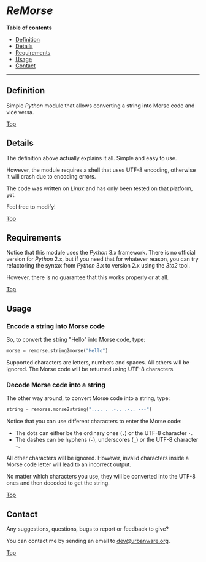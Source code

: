 # *ReMorse*

**Table of contents**
*   [Definition](#definition)
*   [Details](#details)
*   [Requirements](#requirements)
*   [Usage](#usage)
*   [Contact](#contact)

----

## Definition

Simple *Python* module that allows converting a string into Morse code and vice versa.

[Top](#remorse)

## Details

The definition above actually explains it all. Simple and easy to use.

However, the module requires a shell that uses UTF-8 encoding, otherwise it will crash due to encoding errors.

The code was written on *Linux* and has only been tested on that platform, yet.

Feel free to modify!

[Top](#remorse)

## Requirements

Notice that this module uses the *Python* 3.x framework. There is no official version for *Python* 2.x, but if you need that for whatever reason, you can try refactoring the syntax from *Python* 3.x to version 2.x using the *3to2* tool.

However, there is no guarantee that this works properly or at all.

[Top](#remorse)

## Usage

### Encode a string into Morse code

So, to convert the string "Hello" into Morse code, type:

```python
morse = remorse.string2morse("Hello")
```

Supported characters are letters, numbers and spaces. All others will be ignored. The Morse code will be returned using UTF-8 characters.

### Decode Morse code into a string

The other way around, to convert Morse code into a string, type:

```python
string = remorse.morse2string(".... . .-.. .-.. ---")
```

Notice that you can use different characters to enter the Morse code:

*   The dots can either be the ordinary ones (`.`) or the UTF-8 character `·`.
*   The dashes can be hyphens (`-`), underscores (`_`) or the UTF-8 character `−`.

All other characters will be ignored. However, invalid characters inside a Morse code letter will lead to an incorrect output.

No matter which characters you use, they will be converted into the UTF-8 ones and then decoded to get the string.

[Top](#remorse)

## Contact

Any suggestions, questions, bugs to report or feedback to give?

You can contact me by sending an email to <dev@urbanware.org>.

[Top](#remorse)
